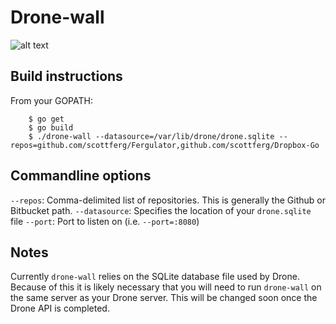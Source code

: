 Drone-wall
==========

![alt text](https://camo.githubusercontent.com/8fe545fe1a31ff6948059cbc55f87997382c4a7b/687474703a2f2f692e696d6775722e636f6d2f517342773756342e706e67 "Wall display")

## Build instructions

From your GOPATH:

        $ go get
        $ go build
        $ ./drone-wall --datasource=/var/lib/drone/drone.sqlite --repos=github.com/scottferg/Fergulator,github.com/scottferg/Dropbox-Go

## Commandline options

`--repos`: Comma-delimited list of repositories. This is generally the Github or Bitbucket path.
`--datasource`: Specifies the location of your `drone.sqlite` file
`--port`: Port to listen on (i.e. `--port=:8080`)

## Notes

Currently `drone-wall` relies on the SQLite database file used by Drone. Because of this it is likely necessary
that you will need to run `drone-wall` on the same server as your Drone server. This will be changed soon once the
Drone API is completed.
